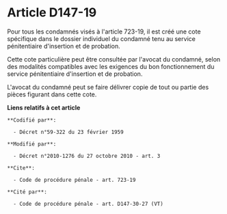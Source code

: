 # Article D147-19

Pour tous les condamnés visés à l'article 723-19, il est créé une cote spécifique dans le dossier individuel du condamné tenu
au service pénitentiaire d'insertion et de probation. 

Cette cote particulière peut être consultée par l'avocat du condamné, selon des modalités compatibles avec les exigences du
bon fonctionnement du service pénitentiaire d'insertion et de probation.

L'avocat du condamné peut se faire délivrer copie de tout ou partie des pièces figurant dans cette cote.

**Liens relatifs à cet article**

	**Codifié par**:

	  - Décret n°59-322 du 23 février 1959

	**Modifié par**:

	  - Décret n°2010-1276 du 27 octobre 2010 - art. 3

	**Cite**:

	  - Code de procédure pénale - art. 723-19

	**Cité par**:

	  - Code de procédure pénale - art. D147-30-27 (VT)
